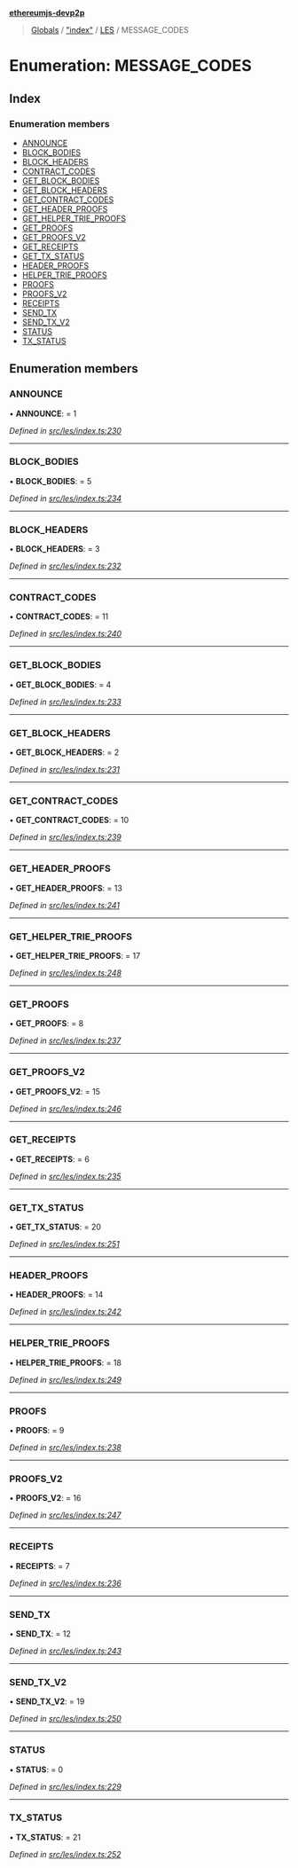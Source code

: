 **[ethereumjs-devp2p](../README.md)**

> [Globals](../README.md) / ["index"](../modules/_index_.md) / [LES](../classes/_index_.les.md) / MESSAGE\_CODES

# Enumeration: MESSAGE\_CODES

## Index

### Enumeration members

* [ANNOUNCE](_index_.les.message_codes.md#announce)
* [BLOCK\_BODIES](_index_.les.message_codes.md#block_bodies)
* [BLOCK\_HEADERS](_index_.les.message_codes.md#block_headers)
* [CONTRACT\_CODES](_index_.les.message_codes.md#contract_codes)
* [GET\_BLOCK\_BODIES](_index_.les.message_codes.md#get_block_bodies)
* [GET\_BLOCK\_HEADERS](_index_.les.message_codes.md#get_block_headers)
* [GET\_CONTRACT\_CODES](_index_.les.message_codes.md#get_contract_codes)
* [GET\_HEADER\_PROOFS](_index_.les.message_codes.md#get_header_proofs)
* [GET\_HELPER\_TRIE\_PROOFS](_index_.les.message_codes.md#get_helper_trie_proofs)
* [GET\_PROOFS](_index_.les.message_codes.md#get_proofs)
* [GET\_PROOFS\_V2](_index_.les.message_codes.md#get_proofs_v2)
* [GET\_RECEIPTS](_index_.les.message_codes.md#get_receipts)
* [GET\_TX\_STATUS](_index_.les.message_codes.md#get_tx_status)
* [HEADER\_PROOFS](_index_.les.message_codes.md#header_proofs)
* [HELPER\_TRIE\_PROOFS](_index_.les.message_codes.md#helper_trie_proofs)
* [PROOFS](_index_.les.message_codes.md#proofs)
* [PROOFS\_V2](_index_.les.message_codes.md#proofs_v2)
* [RECEIPTS](_index_.les.message_codes.md#receipts)
* [SEND\_TX](_index_.les.message_codes.md#send_tx)
* [SEND\_TX\_V2](_index_.les.message_codes.md#send_tx_v2)
* [STATUS](_index_.les.message_codes.md#status)
* [TX\_STATUS](_index_.les.message_codes.md#tx_status)

## Enumeration members

### ANNOUNCE

•  **ANNOUNCE**:  = 1

*Defined in [src/les/index.ts:230](https://github.com/ethereumjs/ethereumjs-devp2p/blob/master/src/les/index.ts#L230)*

___

### BLOCK\_BODIES

•  **BLOCK\_BODIES**:  = 5

*Defined in [src/les/index.ts:234](https://github.com/ethereumjs/ethereumjs-devp2p/blob/master/src/les/index.ts#L234)*

___

### BLOCK\_HEADERS

•  **BLOCK\_HEADERS**:  = 3

*Defined in [src/les/index.ts:232](https://github.com/ethereumjs/ethereumjs-devp2p/blob/master/src/les/index.ts#L232)*

___

### CONTRACT\_CODES

•  **CONTRACT\_CODES**:  = 11

*Defined in [src/les/index.ts:240](https://github.com/ethereumjs/ethereumjs-devp2p/blob/master/src/les/index.ts#L240)*

___

### GET\_BLOCK\_BODIES

•  **GET\_BLOCK\_BODIES**:  = 4

*Defined in [src/les/index.ts:233](https://github.com/ethereumjs/ethereumjs-devp2p/blob/master/src/les/index.ts#L233)*

___

### GET\_BLOCK\_HEADERS

•  **GET\_BLOCK\_HEADERS**:  = 2

*Defined in [src/les/index.ts:231](https://github.com/ethereumjs/ethereumjs-devp2p/blob/master/src/les/index.ts#L231)*

___

### GET\_CONTRACT\_CODES

•  **GET\_CONTRACT\_CODES**:  = 10

*Defined in [src/les/index.ts:239](https://github.com/ethereumjs/ethereumjs-devp2p/blob/master/src/les/index.ts#L239)*

___

### GET\_HEADER\_PROOFS

•  **GET\_HEADER\_PROOFS**:  = 13

*Defined in [src/les/index.ts:241](https://github.com/ethereumjs/ethereumjs-devp2p/blob/master/src/les/index.ts#L241)*

___

### GET\_HELPER\_TRIE\_PROOFS

•  **GET\_HELPER\_TRIE\_PROOFS**:  = 17

*Defined in [src/les/index.ts:248](https://github.com/ethereumjs/ethereumjs-devp2p/blob/master/src/les/index.ts#L248)*

___

### GET\_PROOFS

•  **GET\_PROOFS**:  = 8

*Defined in [src/les/index.ts:237](https://github.com/ethereumjs/ethereumjs-devp2p/blob/master/src/les/index.ts#L237)*

___

### GET\_PROOFS\_V2

•  **GET\_PROOFS\_V2**:  = 15

*Defined in [src/les/index.ts:246](https://github.com/ethereumjs/ethereumjs-devp2p/blob/master/src/les/index.ts#L246)*

___

### GET\_RECEIPTS

•  **GET\_RECEIPTS**:  = 6

*Defined in [src/les/index.ts:235](https://github.com/ethereumjs/ethereumjs-devp2p/blob/master/src/les/index.ts#L235)*

___

### GET\_TX\_STATUS

•  **GET\_TX\_STATUS**:  = 20

*Defined in [src/les/index.ts:251](https://github.com/ethereumjs/ethereumjs-devp2p/blob/master/src/les/index.ts#L251)*

___

### HEADER\_PROOFS

•  **HEADER\_PROOFS**:  = 14

*Defined in [src/les/index.ts:242](https://github.com/ethereumjs/ethereumjs-devp2p/blob/master/src/les/index.ts#L242)*

___

### HELPER\_TRIE\_PROOFS

•  **HELPER\_TRIE\_PROOFS**:  = 18

*Defined in [src/les/index.ts:249](https://github.com/ethereumjs/ethereumjs-devp2p/blob/master/src/les/index.ts#L249)*

___

### PROOFS

•  **PROOFS**:  = 9

*Defined in [src/les/index.ts:238](https://github.com/ethereumjs/ethereumjs-devp2p/blob/master/src/les/index.ts#L238)*

___

### PROOFS\_V2

•  **PROOFS\_V2**:  = 16

*Defined in [src/les/index.ts:247](https://github.com/ethereumjs/ethereumjs-devp2p/blob/master/src/les/index.ts#L247)*

___

### RECEIPTS

•  **RECEIPTS**:  = 7

*Defined in [src/les/index.ts:236](https://github.com/ethereumjs/ethereumjs-devp2p/blob/master/src/les/index.ts#L236)*

___

### SEND\_TX

•  **SEND\_TX**:  = 12

*Defined in [src/les/index.ts:243](https://github.com/ethereumjs/ethereumjs-devp2p/blob/master/src/les/index.ts#L243)*

___

### SEND\_TX\_V2

•  **SEND\_TX\_V2**:  = 19

*Defined in [src/les/index.ts:250](https://github.com/ethereumjs/ethereumjs-devp2p/blob/master/src/les/index.ts#L250)*

___

### STATUS

•  **STATUS**:  = 0

*Defined in [src/les/index.ts:229](https://github.com/ethereumjs/ethereumjs-devp2p/blob/master/src/les/index.ts#L229)*

___

### TX\_STATUS

•  **TX\_STATUS**:  = 21

*Defined in [src/les/index.ts:252](https://github.com/ethereumjs/ethereumjs-devp2p/blob/master/src/les/index.ts#L252)*
